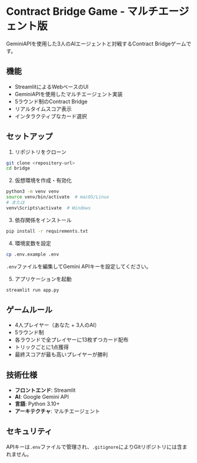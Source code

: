 # Contract Bridge Game - マルチエージェント版

GeminiAPIを使用した3人のAIエージェントと対戦するContract Bridgeゲームです。

## 機能

- StreamlitによるWebベースのUI
- GeminiAPIを使用したマルチエージェント実装
- 5ラウンド制のContract Bridge
- リアルタイムスコア表示
- インタラクティブなカード選択

## セットアップ

1. リポジトリをクローン
```bash
git clone <repository-url>
cd bridge
```

2. 仮想環境を作成・有効化
```bash
python3 -m venv venv
source venv/bin/activate  # macOS/Linux
# または
venv\Scripts\activate  # Windows
```

3. 依存関係をインストール
```bash
pip install -r requirements.txt
```

4. 環境変数を設定
```bash
cp .env.example .env
```
`.env`ファイルを編集してGemini APIキーを設定してください。

5. アプリケーションを起動
```bash
streamlit run app.py
```

## ゲームルール

- 4人プレイヤー（あなた + 3人のAI）
- 5ラウンド制
- 各ラウンドで全プレイヤーに13枚ずつカード配布
- トリックごとに1点獲得
- 最終スコアが最も高いプレイヤーが勝利

## 技術仕様

- **フロントエンド**: Streamlit
- **AI**: Google Gemini API
- **言語**: Python 3.10+
- **アーキテクチャ**: マルチエージェント

## セキュリティ

APIキーは`.env`ファイルで管理され、`.gitignore`によりGitリポジトリには含まれません。
